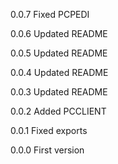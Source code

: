0.0.7   Fixed PCPEDI

0.0.6   Updated README

0.0.5   Updated README

0.0.4   Updated README

0.0.3   Updated README

0.0.2   Added PCCLIENT

0.0.1   Fixed exports

0.0.0   First version